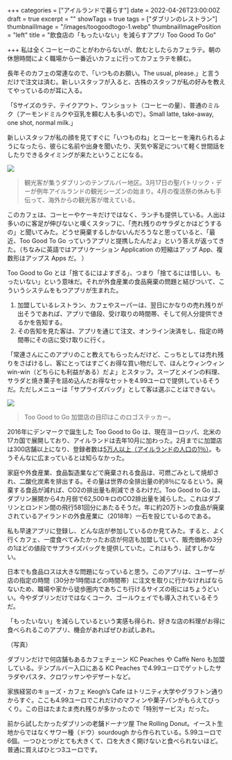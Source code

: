 +++
categories = ["アイルランドで暮らす"]
date = 2022-04-26T23:00:00Z
draft = true
excerpt = ""
showTags = true
tags = ["ダブリンのレストラン"]
thumbnailImage = "/images/toogoodtogo-1.webp"
thumbnailImagePosition = "left"
title = "飲食店の「もったいない」を減らすアプリ Too Good To Go"

+++
私は全くコーヒーのことがわからないが、飲むとしたらカフェラテ。朝の休憩時間によく職場から一番近いカフェに行ってカフェラテを頼む。

<!--more-->

長年そのカフェの常連なので、「いつものお願い。The usual, please.」と言うだけで注文は済む。新しいスタッフが入ると、古株のスタッフが私の好みを教えてやっているのが耳に入る。

「Sサイズのラテ、テイクアウト、ワンショット（コーヒーの量）、普通のミルク（アーモンドミルクや豆乳を頼む人も多いので）。Small latte, take-away, one shot, normal milk.」

新しいスタッフが私の顔を見てすぐに「いつものね」とコーヒーを淹れられるようになったら、彼らに名前や出身を聞いたり、天気や客足について軽く世間話をしたりできるタイミングが来たということになる。

![](/images/templebar-apr2022.webp)

> 観光客が集うダブリンのテンプルバー地区。3月17日の聖パトリック・デーが例年アイルランドの観光シーズンの始まり。4月の復活祭の休みも手伝って、海外からの観光客が増えている。

このカフェは、コーヒーやケーキだけではなく、ランチも提供している。人出は多いのに客足が伸びないと嘆くスタッフに、「売れ残りのサラダとかはどうするの」と聞いてみた。どうせ廃棄するしかないんだろうなと思っていると、「最近、Too Good To Go っていうアプリと提携したんだよ」という答えが返ってきた。（ちなみに英語ではアプリケーション Application の短縮はアップ App、複数形はアップス Apps だ。 ）

Too Good to Go とは「捨てるにはよすぎる」、つまり「捨てるには惜しい、もったいない」という意味だ。それが外食産業の食品廃棄の問題と結びついて、こういうシステムをもつアプリが生まれた。

1. 加盟しているレストラン、カフェやスーパーは、翌日にかなりの売れ残りが出そうであれば、アプリで値段、受け取りの時間帯、そして何人分提供できるかを告知する。
2. その告知を見た客は、アプリを通じて注文、オンライン決済をし、指定の時間帯にその店に受け取りに行く。

「常連さんにこのアプリのこと教えてもらったんだけど、こっちとしては売れ残りをさばけるし、客にとってはすごくお得な買い物だしで、ほんとウィンウィン win-win（どちらにも利益がある）だよ」とスタッフ。スープとメインの料理、サラダと焼き菓子を詰め込んだお得なセットを4.99ユーロで提供しているそうだ。ただしメニューは「サプライズバッグ」として客は選ぶことはできない。

![](/images/toogoodtogo-1.webp)

> Too Good to Go 加盟店の目印はこのロゴステッカー。

2016年にデンマークで誕生した Too Good to Go は、現在ヨーロッパ、北米の17カ国で展開しており、アイルランドは去年10月に加わった。2月までに加盟店は300店舗以上になり、登録者数は[5万人以上（アイルランドの人口の1％）](https://www.riastra.com/2021/09/%E3%82%A2%E3%82%A4%E3%83%AB%E3%83%A9%E3%83%B3%E3%83%89%E3%81%AE%E4%BA%BA%E5%8F%A3%E3%81%8C500%E4%B8%87%E4%BA%BA%E3%81%AB/)。もうそんなに広まっているとは知らなかった。

家庭や外食産業、食品製造業などで廃棄される食品は、可燃ごみとして焼却され、二酸化炭素を排出する。その量は世界の全排出量の約8％になるという。廃棄する食品が減れば、CO2の排出量も削減できるわけだ。Too Good to Go は、ダブリン展開から4カ月弱で62,500キロのCO2排出量を減らした。これはダブリンとロンドン間の飛行581回分にあたるそうだ。年に約20万トンの食品が廃棄されているアイランドの外食産業に（2018年）一石を投じているのである。

私も早速アプリに登録し、どんな店が参加しているのか見てみた。すると、よく行くカフェ、一度食べてみたかったお店が何店も加盟していて、販売価格の3分の1ほどの値段でサプライズバッグを提供していた。これはもう、試すしかない。

日本でも食品ロスは大きな問題になっていると思う。このアプリは、ユーザーが店の指定の時間（30分か1時間ほどの時間帯）に注文を取りに行かなければならないため、職場や家から徒歩圏内であちこち行けるサイズの街にはちょうどいい。今やダブリンだけではなくコーク、ゴールウェイでも導入されているそうだ。

「もったいない」を減らしているという実感も得られ、好きな店の料理がお得に食べられるこのアプリ、機会があればぜひお試しあれ。

（写真）

ダブリンだけで何店舗もあるカフェチェーン KC Peaches や Caffè Nero も加盟している。テンプルバー入口にある KC Peaches で4.99ユーロでゲットしたサラダやパスタ、クロワッサンやデザートなど。

家族経営のキョーズ・カフェ Keogh’s Cafe はトリニティ大学やグラフトン通りからすぐ。ここも4.99ユーロでこれだけのマフィンや菓子パンがもらえてびっくり。この日はたまたま売れ残りが多かったので「特別サービス」だった。

前から試したかったダブリンの老舗ドーナツ屋 The Rolling Donut。イースト生地からではなくサワー種（ドウ）sourdough から作られている。5.99ユーロで6個。一つひとつがとても大きくて、口を大きく開けないと食べられないほど。普通に買えばひとつ3ユーロです。
